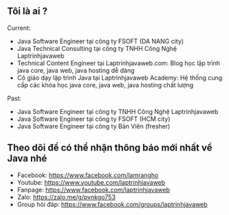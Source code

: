 ## Tôi là ai ?
Current:
- Java Software Engineer tại công ty FSOFT (DA NANG city)
- Java Technical Consulting tại công ty TNHH Công Nghệ Laptrinhjavaweb
- Technical Content Engineer tại Laptrinhjavaweb.com: Blog học lập trình java core, java web, java hosting dễ dàng
- Cô giáo dạy lập trình Java tại Laptrinhjavaweb Academy: Hệ thống cung cấp các khóa học java core, java web, java hosting chất lượng

Past:
- Java Software Engineer tại công ty TNHH Công Nghệ Laptrinhjavaweb
- Java Software Engineer tại công ty FSOFT (HCM city)
- Java Software Engineer tại công ty Bản Viên (fresher)

## Theo dõi để có thể nhận thông báo mới nhất về Java nhé
- Facebook: https://www.facebook.com/lamrangho
- Youtube: https://www.youtube.com/laptrinhjavaweb
- Fanpage: https://www.facebook.com/laptrinhjavaweb
- Zalo: https://zalo.me/g/pvnkgo753
- Group hỏi đáp: https://www.facebook.com/groups/laptrinhjavaweb
